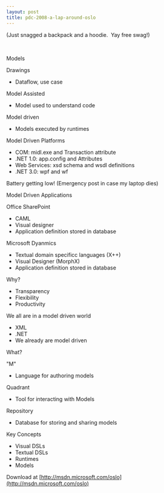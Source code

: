 ```yaml
---
layout: post
title: pdc-2008-a-lap-around-oslo
---
```

(Just snagged a backpack and a hoodie.  Yay free swag!)

 

Models

Drawings

-   Dataflow, use case

Model Assisted

-   Model used to understand code

Model driven

-   Models executed by runtimes

Model Driven Platforms

-   COM: midl.exe and Transaction attribute
-   .NET 1.0: app.config and Attributes
-   Web Services: xsd schema and wsdl definitions
-   .NET 3.0: wpf and wf

Battery getting low! (Emergency post in case my laptop dies)

Model Driven Applications

Office SharePoint

-   CAML
-   Visual designer
-   Application definition stored in database

Microsoft Dyanmics

-   Textual domain specificc languages (X++)
-   Visual Designer (MorphX)
-   Application definition stored in database

Why?

-   Transparency
-   Flexibility
-   Productivity

We all are in a model driven world

-   XML
-   .NET
-   We already are model driven

What?

"M"

-   Language for authoring models

Quadrant

-   Tool for interacting with Models

Repository

-   Database for storing and sharing models

Key Concepts

-   Visual DSLs
-   Textual DSLs
-   Runtimes
-   Models

Download at
[http://msdn.microsoft.com/oslo](http://msdn.microsoft.com/oslo)
